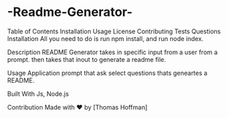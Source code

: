 # -Readme-Generator-



Table of Contents
Installation
Usage
License
Contributing
Tests
Questions
Installation
All you need to do is run npm install, and run node index.

Description
 README Generator takes in specific input from a user from a prompt. then takes that inout to generate a readme file. 


Usage
Application prompt that ask select questions thats geneartes a README.


Built With Js, Node.js 

Contribution Made with ❤️ by [Thomas Hoffman]
